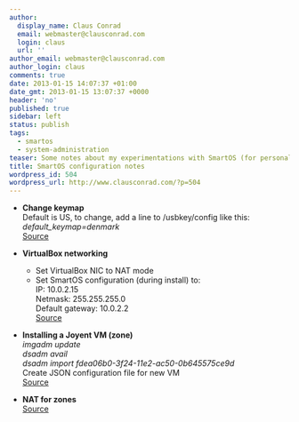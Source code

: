 ```yaml
---
author:
  display_name: Claus Conrad
  email: webmaster@clausconrad.com
  login: claus
  url: ''
author_email: webmaster@clausconrad.com
author_login: claus
comments: true
date: 2013-01-15 14:07:37 +01:00
date_gmt: 2013-01-15 13:07:37 +0000
header: 'no'
published: true
sidebar: left
status: publish
tags:
  - smartos
  - system-administration
teaser: Some notes about my experimentations with SmartOS (for personal use).
title: SmartOS configuration notes
wordpress_id: 504
wordpress_url: http://www.clausconrad.com/?p=504
---
```

*   **Change keymap**  
    Default is US, to change, add a line to /usbkey/config like this:  
    _default_keymap=denmark_  
    [Source](https://wiki.smartos.org/extra-configuration-options/#extraconfigurationoptions-Console%2FLogin%2FSSHkeys)

    [](https://wiki.smartos.org/extra-configuration-options/#extraconfigurationoptions-Console%2FLogin%2FSSHkeys)

*   **VirtualBox networking**  
    * Set VirtualBox NIC to NAT mode  
    * Set SmartOS configuration (during install) to:  
    IP: 10.0.2.15  
    Netmask: 255.255.255.0  
    Default gateway: 10.0.2.2  
    [Source](https://blogs.oracle.com/fatbloke/entry/networking_in_virtualbox1#NAT)

    [](https://blogs.oracle.com/fatbloke/entry/networking_in_virtualbox1#NAT)

*   **Installing a Joyent VM (zone)**  
    _imgadm update_  
    _dsadm avail_  
    _dsadm import fdea06b0-3f24-11e2-ac50-0b645575ce9d_  
    Create JSON configuration file for new VM   
    [Source](https://terramagnus.com/discovering-smartos/)

    [](https://terramagnus.com/discovering-smartos/)

*   **NAT for zones**  
    [Source](https://wiki.smartos.org/extra-configuration-options/#extraconfigurationoptions-Console%2FLogin%2FSSHkeys)
